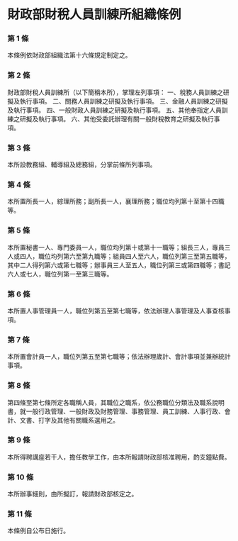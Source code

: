 # 財政部財稅人員訓練所組織條例

### 第 1 條

本條例依財政部組織法第十六條規定制定之。

### 第 2 條

財政部財稅人員訓練所（以下簡稱本所），掌理左列事項：
一、稅務人員訓練之研擬及執行事項。
二、關務人員訓練之研擬及執行事項。
三、金融人員訓練之研擬及執行事項。
四、一般財政人員訓練之研擬及執行事項。
五、其他奉指定人員訓練之研擬及執行事項。
六、其他受委託辦理有關一般財稅教育之研擬及執行事項。

### 第 3 條

本所設教務組、輔導組及總務組，分掌前條所列事項。

### 第 4 條

本所置所長一人，綜理所務；副所長一人，襄理所務；職位均列第十至第十四職等。

### 第 5 條

本所置秘書一人、專門委員一人，職位均列第十或第十一職等；組長三人，專員三人或四人，職位均列第六至第九職等；組員四人至六人，職位列第三至第五職等，其中二人得列第六或第七職等；辦事員三人至五人，職位列第三或第四職等；書記六人或七人，職位列第一至第三職等。

### 第 6 條

本所置人事管理員一人，職位列第五至第七職等，依法辦理人事管理及人事查核事項。

### 第 7 條

本所置會計員一人，職位列第五至第七職等；依法辦理歲計、會計事項並兼辦統計事項。

### 第 8 條

第四條至第七條所定各職稱人員，其職位之職系，依公務職位分類法及職系說明書，就一般行政管理、一般財政及財務管理、事務管理、員工訓練、人事行政、會計、文書、打字及其他有關職系選用之。

### 第 9 條

本所得聘講座若干人，擔任教學工作，由本所報請財政部核准聘用，酌支鐘點費。

### 第 10 條

本所辦事細則，由所擬訂，報請財政部核定之。

### 第 11 條

本條例自公布日施行。
